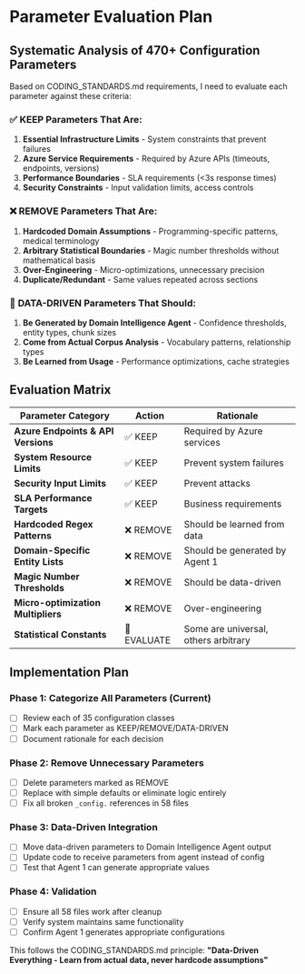 # Parameter Evaluation Plan
## Systematic Analysis of 470+ Configuration Parameters

Based on CODING_STANDARDS.md requirements, I need to evaluate each parameter against these criteria:

### ✅ **KEEP Parameters That Are:**
1. **Essential Infrastructure Limits** - System constraints that prevent failures
2. **Azure Service Requirements** - Required by Azure APIs (timeouts, endpoints, versions)
3. **Performance Boundaries** - SLA requirements (<3s response times)
4. **Security Constraints** - Input validation limits, access controls

### ❌ **REMOVE Parameters That Are:**
1. **Hardcoded Domain Assumptions** - Programming-specific patterns, medical terminology
2. **Arbitrary Statistical Boundaries** - Magic number thresholds without mathematical basis
3. **Over-Engineering** - Micro-optimizations, unnecessary precision
4. **Duplicate/Redundant** - Same values repeated across sections

### 🔄 **DATA-DRIVEN Parameters That Should:**
1. **Be Generated by Domain Intelligence Agent** - Confidence thresholds, entity types, chunk sizes
2. **Come from Actual Corpus Analysis** - Vocabulary patterns, relationship types
3. **Be Learned from Usage** - Performance optimizations, cache strategies

## Evaluation Matrix

| Parameter Category | Action | Rationale |
|-------------------|--------|-----------|
| **Azure Endpoints & API Versions** | ✅ KEEP | Required by Azure services |
| **System Resource Limits** | ✅ KEEP | Prevent system failures |
| **Security Input Limits** | ✅ KEEP | Prevent attacks |
| **SLA Performance Targets** | ✅ KEEP | Business requirements |
| **Hardcoded Regex Patterns** | ❌ REMOVE | Should be learned from data |
| **Domain-Specific Entity Lists** | ❌ REMOVE | Should be generated by Agent 1 |
| **Magic Number Thresholds** | ❌ REMOVE | Should be data-driven |
| **Micro-optimization Multipliers** | ❌ REMOVE | Over-engineering |
| **Statistical Constants** | 🔄 EVALUATE | Some are universal, others arbitrary |

## Implementation Plan

### Phase 1: Categorize All Parameters (Current)
- [ ] Review each of 35 configuration classes
- [ ] Mark each parameter as KEEP/REMOVE/DATA-DRIVEN
- [ ] Document rationale for each decision

### Phase 2: Remove Unnecessary Parameters
- [ ] Delete parameters marked as REMOVE
- [ ] Replace with simple defaults or eliminate logic entirely
- [ ] Fix all broken `_config.` references in 58 files

### Phase 3: Data-Driven Integration
- [ ] Move data-driven parameters to Domain Intelligence Agent output
- [ ] Update code to receive parameters from agent instead of config
- [ ] Test that Agent 1 can generate appropriate values

### Phase 4: Validation
- [ ] Ensure all 58 files work after cleanup
- [ ] Verify system maintains same functionality
- [ ] Confirm Agent 1 generates appropriate configurations

This follows the CODING_STANDARDS.md principle: **"Data-Driven Everything - Learn from actual data, never hardcode assumptions"**